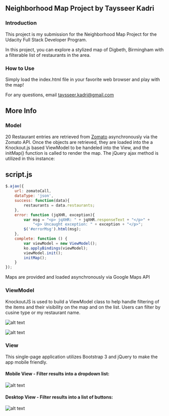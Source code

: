 ## Neighborhood Map Project by Taysseer Kadri

### Introduction
This project is my submission for the Neighborhood Map Project for the Udacity Full Stack Developer Program.

In this project, you can explore a stylized map of Digbeth, Birmingham with a filterable list of restaurants in the area.

### How to Use
Simply load the index.html file in your favorite web browser and play with the map!

For any questions, email taysseer.kadri@gmail.com

## More Info

### Model
20 Restaurant entries are retrieved from [Zomato](https://www.zomato.com) asynchronously via the Zomato API. Once the objects are retrieved, they are loaded into the a Knockout.js based ViewModel to be handeled into the View, and the initMap() function is called to render the map. The jQuery ajax method is utilized in this instance:

script.js
---
```javascript
$.ajax({
    url: zomatoCall,
    dataType: 'json',
    success: function(data){
        restaurants = data.restaurants;
    },
    error: function (jqXHR, exception){
        var msg = "<p> jqXHR: " + jqXHR.responseText + "</p>" +
            "<p> Uncaught exception: " + exception + "</p>";
        $('#errorMsg').html(msg);
    },
    complete: function () {
        var viewModel = new ViewModel();
        ko.applyBindings(viewModel);
        viewModel.init();
        initMap();
    }
});
```
Maps are provided and loaded asynchronously via Google Maps API

### ViewModel

KnockoutJS is used to build a ViewModel class to help handle filtering of the items and their visibility on the map and on the list. Users can filter by cusine type or my restaurant name.

![alt text](https://i.imgur.com/innGQC4.png)

![alt text](https://i.imgur.com/WW48S7W.png)


### View

This single-page application utilizes Bootstrap 3 and jQuery to make the app mobile friendly.

#### Mobile View - Filter results into a dropdown list:

![alt text](https://i.imgur.com/uM93EaU.png)

#### Desktop View - Filter results into a list of buttons:

![alt text](https://i.imgur.com/rOmpVk3.png)
